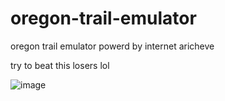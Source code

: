 # oregon-trail-emulator
oregon trail emulator powerd by internet aricheve

try to beat this losers lol


![image](https://user-images.githubusercontent.com/70285643/143160633-13076b04-88f1-4cac-aa9a-c59400d4ed1a.png)
